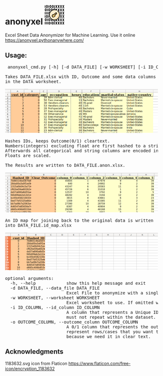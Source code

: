 

# anonyxel <img src=https://github.com/Motorrat/anonyxel/blob/master/1183632.svg height=64 width=64>
Excel Sheet Data Anonymizer for Machine Learning. 
Use it online https://anonyxel.pythonanywhere.com/

## Usage:
<pre> anonyxel_cmd.py [-h] [-d DATA_FILE] [-w WORKSHEET] [-i ID_COLUMN] [-o OUTCOME_COLUMN]

Takes DATA_FILE.xlsx with ID, Outcome and some data columns 
in the DATA worksheet. 

<img src=https://github.com/Motorrat/anonyxel/blob/master/Screenshot-AdultDataset-Original.png>

Hashes IDs, keeps Outcome(0/1) cleartext. 
Numbers(integers) excluding float are first hashed to a string.
Afterwards all categorical and string columns are encoded into levels. 
Floats are scaled. 

The Results are written to DATA_FILE.anon.xlsx. 

<img src=https://github.com/Motorrat/anonyxel/blob/master/Screenshot-AdultDataset-Anonymized.png>

An ID map for joining back to the original data is written 
into DATA_FILE.id_map.xlsx

<img src=https://github.com/Motorrat/anonyxel/blob/master/Screenshot-AdultDataset-ID_Map.png>

optional arguments:
  -h, --help            show this help message and exit
  -d DATA_FILE, --data_file DATA_FILE
                        Excel File to anonymize with a single worksheet called DATA.
  -w WORKSHEET, --worksheet WORKSHEET
                        Excel worksheet to use. If omitted we will try to use the DATA worksheet.
  -i ID_COLUMN, --id_column ID_COLUMN
                        A column that represents a Unique ID to identify your cases, 
                        must not repeat within the dataset.
  -o OUTCOME_COLUMN, --outcome_column OUTCOME_COLUMN
                        A 0/1 column that represents the outcome of your cases. Empty cells 
                        represent rows/cases that you want to predict. It will not be anonymized 
                        because we need it in clear text. 
</pre>

## Acknowledgments 
1183632.svg icon from Flaticon https://www.flaticon.com/free-icon/encryption_1183632
